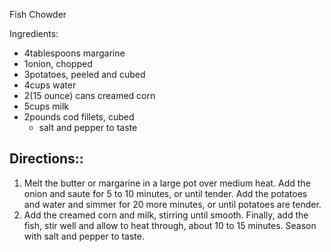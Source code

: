 Fish Chowder

Ingredients:

- 4tablespoons margarine
- 1onion, chopped
- 3potatoes, peeled and cubed
- 4cups water
- 2(15 ounce) cans creamed corn
- 5cups milk
- 2pounds cod fillets, cubed
    * salt and pepper to taste

## Directions::

   1. Melt the butter or margarine in a large pot over medium heat. Add the onion and saute for 5 to 10 minutes, or until tender. Add the potatoes and water and simmer for 20 more minutes, or until potatoes are tender.
   2. Add the creamed corn and milk, stirring until smooth. Finally, add the fish, stir well and allow to heat through, about 10 to 15 minutes. Season with salt and pepper to taste.
